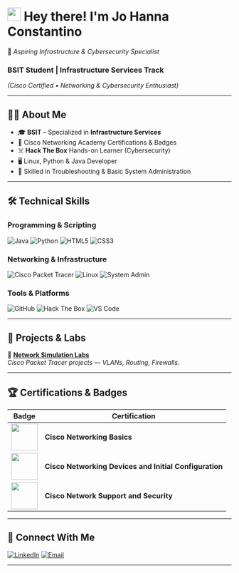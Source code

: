 
# <img src="https://raw.githubusercontent.com/Tarikul-Islam-Anik/Animated-Fluent-Emojis/master/Emojis/Hand%20gestures/Waving%20Hand.png" width="30"/> Hey there! I'm **Jo Hanna Constantino**  
🚀 *Aspiring Infrastructure & Cybersecurity Specialist*


### **BSIT Student | Infrastructure Services Track**  
*(Cisco Certified • Networking & Cybersecurity Enthusiast)*  

---

## 👩‍💻 **About Me**  
- 🎓 **BSIT** – Specialized in **Infrastructure Services**  
- 🔐 Cisco Networking Academy Certifications & Badges  
- ☠️ **Hack The Box** Hands-on Learner (Cybersecurity)  
- 🖥️ Linux, Python & Java Developer  
- 🔧 Skilled in Troubleshooting & Basic System Administration  

---

## 🛠 **Technical Skills**

### **Programming & Scripting**
![Java](https://img.shields.io/badge/Java-ED8B00?style=for-the-badge&logo=openjdk&logoColor=white)
![Python](https://img.shields.io/badge/Python-3776AB?style=for-the-badge&logo=python&logoColor=white)
![HTML5](https://img.shields.io/badge/HTML5-E34F26?style=for-the-badge&logo=html5&logoColor=white)
![CSS3](https://img.shields.io/badge/CSS3-1572B6?style=for-the-badge&logo=css3&logoColor=white)

### **Networking & Infrastructure**
![Cisco Packet Tracer](https://img.shields.io/badge/Cisco_Packet_Tracer-1BA0D7?style=for-the-badge&logo=cisco&logoColor=white)
![Linux](https://img.shields.io/badge/Linux-FCC624?style=for-the-badge&logo=linux&logoColor=black)
![System Admin](https://img.shields.io/badge/System_Admin-0078D4?style=for-the-badge&logo=windows&logoColor=white)

### **Tools & Platforms**
![GitHub](https://img.shields.io/badge/GitHub-181717?style=for-the-badge&logo=github&logoColor=white)
![Hack The Box](https://img.shields.io/badge/HackTheBox-9FEF00?style=for-the-badge&logo=hackthebox&logoColor=black)
![VS Code](https://img.shields.io/badge/VS_Code-007ACC?style=for-the-badge&logo=visualstudiocode&logoColor=white)

---

## 📂 **Projects & Labs**

📌 **[Network Simulation Labs](https://github.com/yourusername/packet-tracer-labs)**  
*Cisco Packet Tracer projects — VLANs, Routing, Firewalls.*  

---

## 🏆 **Certifications & Badges**
| Badge | Certification |
|-------|--------------|
| <img src="https://images.credly.com/size/160x160/images/5bdd6a39-3e03-4444-9510-ecff80c9ce79/image.png" width="60"> | **Cisco Networking Basics** |
| <img src ="https://images.credly.com/size/160x160/images/88316fe8-5651-4e61-a6be-5be1558f049e/image.png" width="60"> | **Cisco Networking Devices and Initial Configuration** |
| <img src ="https://images.credly.com/size/160x160/images/a4dd891f-7bf5-4938-8241-50dc81e8cc00/image.png" width="60"> | **Cisco Network Support and Security** |
---

## 🤝 **Connect With Me**
[![LinkedIn](https://img.shields.io/badge/LinkedIn-0077B5?style=for-the-badge&logo=linkedin&logoColor=white)](https://www.linkedin.com/in/jo-hanna-constantino-657921377/)
[![Email](https://img.shields.io/badge/Email-D14836?style=for-the-badge&logo=gmail&logoColor=white)](mailto:johannaconstantino61@gmail.com)

---





